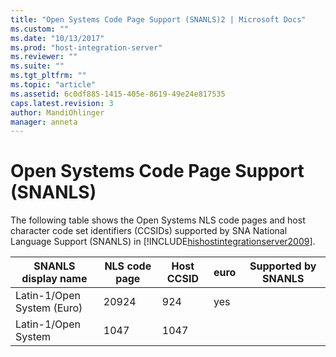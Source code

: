 ```yaml
---
title: "Open Systems Code Page Support (SNANLS)2 | Microsoft Docs"
ms.custom: ""
ms.date: "10/13/2017"
ms.prod: "host-integration-server"
ms.reviewer: ""
ms.suite: ""
ms.tgt_pltfrm: ""
ms.topic: "article"
ms.assetid: 6c0df885-1415-405e-8619-49e24e817535
caps.latest.revision: 3
author: MandiOhlinger
manager: anneta
---
```

# Open Systems Code Page Support (SNANLS)
The following table shows the Open Systems NLS code pages and host character code set identifiers (CCSIDs) supported by SNA National Language Support (SNANLS) in [!INCLUDE[hishostintegrationserver2009](../core/includes/hishostintegrationserver2009-md.md)].  
  
|SNANLS display name|NLS code page|Host CCSID|euro|Supported by SNANLS|  
|-------------------------|-------------------|----------------|----------|-------------------------|  
|Latin-1/Open System (Euro)|20924|924|yes||  
|Latin-1/Open System|1047|1047|||